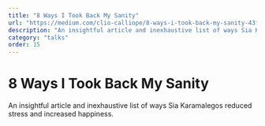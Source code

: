 ```yaml
---
title: "8 Ways I Took Back My Sanity"
url: "https://medium.com/clio-calliope/8-ways-i-took-back-my-sanity-43f85e095d73"
description: "An insightful article and inexhaustive list of ways Sia Karamalegos reduced stress and increased happiness."
category: "talks"
order: 15
---
```


# 8 Ways I Took Back My Sanity

An insightful article and inexhaustive list of ways Sia Karamalegos reduced stress and increased happiness.
